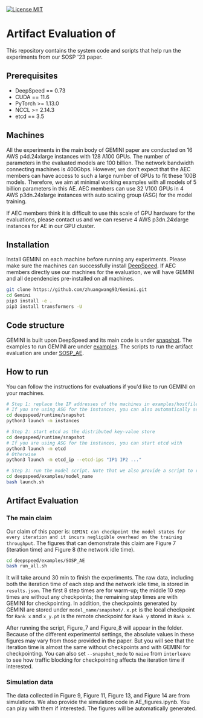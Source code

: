 [![License MIT](https://badgen.net/badge/license/MIT/blue)](https://github.com/Microsoft/DeepSpeed/blob/master/LICENSE)


# Artifact Evaluation of 

This repository contains the system code and scripts that help run the  experiments from our SOSP '23 paper.


## Prerequisites

- DeepSpeed == 0.73
- CUDA == 11.6
- PyTorch >= 1.13.0
- NCCL >= 2.14.3
- etcd == 3.5

## Machines

All the experiments in the main body of GEMINI paper are conducted on 16 AWS p4d.24xlarge instances with 128 A100 GPUs. The number of parameters in the evaluated models are 100 billion. The network bandwidth connecting machines is 400Gbps.
However, we don't expect that the AEC members can have access to such a large number of GPUs to fit these 100B models.
Therefore, we aim at minimal working examples with all models of 5 billion parameters in this AE.
AEC members can use 32 V100 GPUs in 4 AWS p3dn.24xlarge instances with auto scaling group (ASG) for the model training.

If AEC members think it is difficult to use this scale of GPU hardware for the evaluations, please contact us and we can reserve 4 AWS p3dn.24xlarge instances for AE in our GPU cluster.


## Installation

Install GEMINI on each machine before running any experiments. Please make sure the machines can successfully install [DeepSpeed](https://github.com/microsoft/DeepSpeed).
If AEC members directly use our machines for the evaluation, we will have GEMINI and all dependencies pre-installed on all machines.

```bash
git clone https://github.com/zhuangwang93/Gemini.git
cd Gemini
pip3 install -e .
pip3 install transformers -U 
```

## Code structure

GEMINI is built upon DeepSpeed and its main code is under [snapshot](deepspeed/runtime/snapshot/). The examples to run GEMINI are under [examples](examples/). The scripts to run the artifact evaluation are under [SOSP_AE](examples/SOSP_AE).


## How to run

You can follow the instructions for evaluations if you'd like to run GEMINI on your machines.

```bash
# Step 1: replace the IP addresses of the machines in examples/hostfile. 
# If you are using ASG for the instances, you can also automatically set the IP addresses with
cd deepspeed/runtime/snapshot
python3 launch -m instances

# Step 2: start etcd as the distributed key-value store
cd deepspeed/runtime/snapshot
# If you are using ASG for the instances, you can start etcd with
python3 launch -m etcd
# Otherwise
python3 launch -m etcd_ip --etcd-ips "IP1 IP2 ..."

# Step 3: run the model script. Note that we also provide a script to run all experiments with one command in the next section.
cd deepspeed/examples/model_name
bash launch.sh
```


## Artifact Evaluation

### The main claim

Our claim of this paper is: `GEMINI can checkpoint the model states for every iteration and it incurs negligible overhead on the training throughput`.
The figures that can demonstrate this claim are Figure 7 (iteration time) and Figure 8 (the network idle time). 

```bash
cd deepspeed/examples/SOSP_AE
bash run_all.sh
```
It will take around 30 min to finish the experiments. The raw data, including both the iteration time of each step and the network idle time, is stored in `results.json`.
The first 8 step times are for warm-up; the middle 10 step times are without any checkpoints; the remaining step times are with GEMINI for checkpointing.
In addition, the checkpoints generated by GEMINI are stored under `model_name/snapshot/`. `x.pt` is the local checkpoint for `Rank x` and `x_y.pt` is the remote checkpoint for `Rank y` stored in `Rank x`.  

After running the script, Figure_7 and Figure_8 will appear in the folder. 
Because of the different experimental settings, the absolute values in these figures may vary from those provided in the paper. 
But you will see that the iteration time is almost the same without checkpoints and with GEMINI for checkpointing.
You can also set `--snapshot_mode` to `naive` from `interleave` to see how traffic blocking for checkpointing affects the iteration time if interested.

### Simulation data

The data collected in Figure 9, Figure 11, Figure 13, and Figure 14 are from simulations. We also provide the simulation code in AE_figures.ipynb. 
You can play with them if interested. The figures will be automatically generated.
